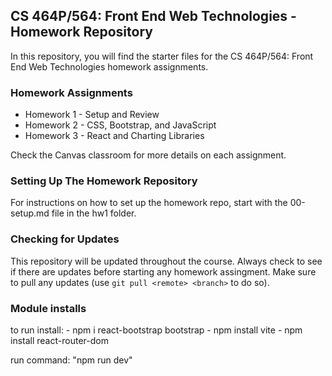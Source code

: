 ## CS 464P/564: Front End Web Technologies - Homework Repository

In this repository, you will find the starter files for the CS 464P/564: Front End Web Technologies homework assignments.

### Homework Assignments

- Homework 1 - Setup and Review
- Homework 2 - CSS, Bootstrap, and JavaScript
- Homework 3 - React and Charting Libraries

Check the Canvas classroom for more details on each assignment.

### Setting Up The Homework Repository

For instructions on how to set up the homework repo, start with the 00-setup.md file in the hw1 folder.

### Checking for Updates

This repository will be updated throughout the course. Always check to see if there are updates before starting any homework assingment. Make sure to pull any updates (use `git pull <remote> <branch>` to do so).


### Module installs

to run install:
    - npm i react-bootstrap bootstrap
    - npm install vite
    - npm install react-router-dom

run command: "npm run dev"

